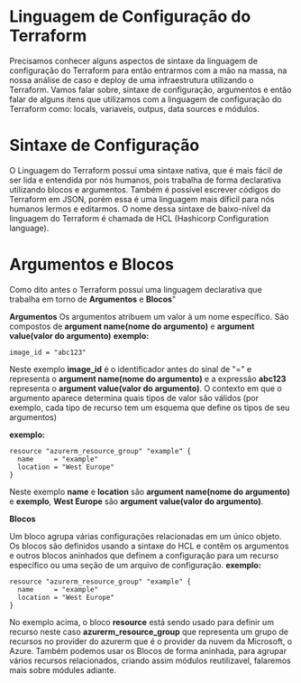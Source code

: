 # Linguagem de Configuração do Terraform
Precisamos conhecer alguns aspectos de sintaxe da linguagem de configuração do Terraform para então entrarmos com a mão na massa, na nossa análise de caso e deploy de uma infraestrutura utilizando o Terraform. Vamos falar sobre, sintaxe de configuração, argumentos e então falar de alguns itens que utilizamos com a linguagem de configuração do Terraform como: locals, variaveis, outpus, data sources e módulos.

# Sintaxe de Configuração
O Linguagem do Terraform possuí uma sintaxe nativa, que é mais fácil de ser lida e entendida por nós humanos, pois trabalha de forma declarativa utilizando blocos e argumentos.
Também é possível escrever códigos do Terraform em JSON, porém essa é uma linguagem mais díficil para nós humanos lermos e editarmos.
O nome dessa sintaxe de baixo-nível da linguagem do Terraform é chamada de HCL (Hashicorp Configuration language).


# Argumentos e Blocos

Como dito antes o Terraform possuí uma linguagem declarativa que trabalha em torno de **Argumentos** e **Blocos**"

**Argumentos**
Os argumentos atribuem um valor à um nome específico. São compostos de **argument name(nome do argumento)** e **argument value(valor do argumento)**
**exemplo:**
```
image_id = "abc123"

```

Neste exemplo **image_id** é o identificador antes do sinal de "=" e representa o **argument name(nome do argumento)** e a expressão **abc123** representa o **argument value(valor do argumento)**.
O contexto em que o argumento aparece determina quais tipos de valor são válidos (por exemplo, cada tipo de recurso tem um esquema que define os tipos de seu argumentos)

**exemplo:**

```
resource "azurerm_resource_group" "example" {
  name     = "example"
  location = "West Europe"
}

```
Neste exemplo **name** e **location** são **argument name(nome do argumento)** e **exemplo**, **West Europe** são **argument value(valor do argumento)**.


**Blocos**

Um bloco agrupa várias configurações relacionadas em um único objeto. Os blocos são definidos usando a sintaxe do HCL e contêm os argumentos e outros blocos aninhados que definem a configuração para um recurso específico ou uma seção de um arquivo de configuração.
**exemplo:**

```
resource "azurerm_resource_group" "example" {
  name     = "example"
  location = "West Europe"
}

```

No exemplo acima, o bloco **resource** está sendo usado para definir um recurso neste caso **azurerm_resource_group** que representa um grupo de recursos no provider do azurerm que é o provider da nuvem da Microsoft, o Azure. Também podemos usar os Blocos de forma aninhada, para agrupar vários recursos relacionados, criando assim módulos reutilizavel, falaremos mais sobre módules adiante.



